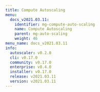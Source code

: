 ```yaml
---
title: Compute Autoscaling
menu:
  docs_v2021.03.11:
    identifier: mg-compute-auto-scaling
    name: Compute Autoscaling
    parent: mg-auto-scaling
    weight: 46
menu_name: docs_v2021.03.11
info:
  autoscaler: v0.2.0
  cli: v0.17.0
  community: v0.17.0
  enterprise: v0.4.0
  installer: v0.17.0
  release: v2021.03.11
  version: v2021.03.11
---
```


